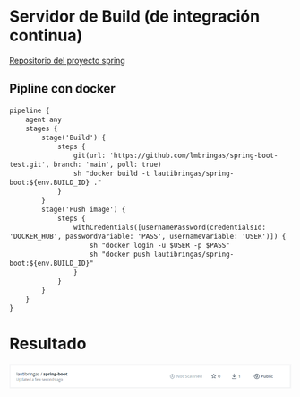 # Servidor de Build (de integración continua)

[Repositorio del proyecto spring](https://github.com/lmbringas/spring-boot-test)

## Pipline con docker 


```
pipeline {
    agent any
    stages {
        stage('Build') {
            steps {
                git(url: 'https://github.com/lmbringas/spring-boot-test.git', branch: 'main', poll: true)
                sh "docker build -t lautibringas/spring-boot:${env.BUILD_ID} ."
            }
        }
        stage('Push image') {
            steps {
                withCredentials([usernamePassword(credentialsId: 'DOCKER_HUB', passwordVariable: 'PASS', usernameVariable: 'USER')]) {
                    sh "docker login -u $USER -p $PASS"
                    sh "docker push lautibringas/spring-boot:${env.BUILD_ID}"
                }
            }
        }
    }
}

```

# Resultado


 ![Output](assets/dockerhub.png)